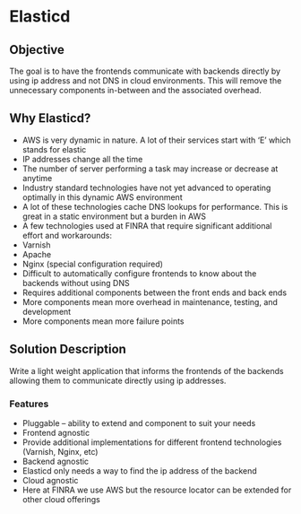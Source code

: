 # Elasticd 

## Objective
The goal is to have the frontends communicate with backends directly by using ip address and not DNS in cloud environments.  This will remove the unnecessary components in-between and the associated overhead.  

## Why Elasticd?
*	AWS is very dynamic in nature.  A lot of their services start with ‘E’ which stands for elastic
  *	IP addresses change all the time
  *	The number of server performing a task may increase or decrease at anytime
*	Industry standard technologies have not yet advanced to operating optimally in this dynamic AWS environment
*	A lot of these technologies cache DNS lookups for performance.  This is great in a static environment but a burden in AWS
*	A few technologies used at FINRA that require significant additional effort and workarounds:
  *	Varnish
  *	Apache
  *	Nginx (special configuration required)
*	Difficult to automatically configure frontends to know about the backends without using DNS
*	Requires additional components between the front ends and back ends
  *	More components mean more overhead in maintenance, testing, and development
  *	More components mean more failure points 

## Solution Description
Write a light weight application that informs the frontends of the backends allowing them to communicate directly using ip addresses.  
### Features
*	Pluggable – ability to extend and component to suit your needs
*	Frontend agnostic 
  *	Provide additional implementations for different frontend technologies (Varnish, Nginx, etc)
*	Backend agnostic
  *	Elasticd only needs a way to find the ip address of the backend
*	Cloud agnostic
  *	Here at FINRA we use AWS but the resource locator can be extended for other cloud offerings

